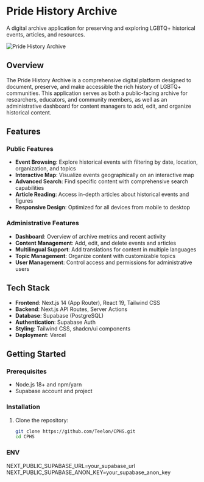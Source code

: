
# Pride History Archive

A digital archive application for preserving and exploring LGBTQ+ historical events, articles, and resources.

![Pride History Archive](https://placeholder.svg?height=400&width=800)

## Overview

The Pride History Archive is a comprehensive digital platform designed to document, preserve, and make accessible the rich history of LGBTQ+ communities. This application serves as both a public-facing archive for researchers, educators, and community members, as well as an administrative dashboard for content managers to add, edit, and organize historical content.

## Features

### Public Features

- **Event Browsing**: Explore historical events with filtering by date, location, organization, and topics
- **Interactive Map**: Visualize events geographically on an interactive map
- **Advanced Search**: Find specific content with comprehensive search capabilities
- **Article Reading**: Access in-depth articles about historical events and figures
- **Responsive Design**: Optimized for all devices from mobile to desktop

### Administrative Features

- **Dashboard**: Overview of archive metrics and recent activity
- **Content Management**: Add, edit, and delete events and articles
- **Multilingual Support**: Add translations for content in multiple languages
- **Topic Management**: Organize content with customizable topics
- **User Management**: Control access and permissions for administrative users

## Tech Stack

- **Frontend**: Next.js 14 (App Router), React 19, Tailwind CSS
- **Backend**: Next.js API Routes, Server Actions
- **Database**: Supabase (PostgreSQL)
- **Authentication**: Supabase Auth
- **Styling**: Tailwind CSS, shadcn/ui components
- **Deployment**: Vercel

## Getting Started

### Prerequisites

- Node.js 18+ and npm/yarn
- Supabase account and project

### Installation

1. Clone the repository:
   ```bash
   git clone https://github.com/Teelon/CPHS.git
   cd CPHS

   ```

### ENV

NEXT_PUBLIC_SUPABASE_URL=your_supabase_url
NEXT_PUBLIC_SUPABASE_ANON_KEY=your_supabase_anon_key

